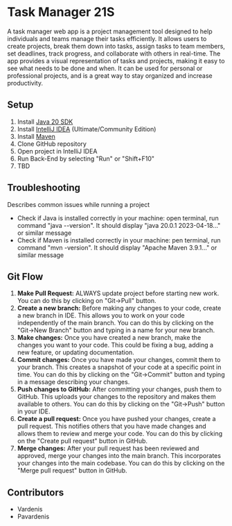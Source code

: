 # Task Manager 21S
A task manager web app is a project management tool designed to help individuals and teams manage their tasks efficiently. It allows users to create projects, break them down into tasks, assign tasks to team members, set deadlines, track progress, and collaborate with others in real-time. The app provides a visual representation of tasks and projects, making it easy to see what needs to be done and when. It can be used for personal or professional projects, and is a great way to stay organized and increase productivity.
## Setup
1. Install [Java 20 SDK](https://www.oracle.com/java/technologies/downloads/)
2. Install [IntelliJ IDEA](https://www.jetbrains.com/idea/download/) (Ultimate/Community Edition)
3. Install [Maven](https://maven.apache.org/download.cgi)
4. Clone GitHub repository 
5. Open project in IntelliJ IDEA
6. Run Back-End by selecting "Run" or "Shift+F10"
7. TBD

## Troubleshooting
Describes common issues while running a project

* Check if Java is installed correctly in your machine: open terminal, run command "java --version". It should display "java 20.0.1 2023-04-18..." or similar message
* Check if Maven is installed correctly in your machine: pen terminal, run command "mvn -version". It should display "Apache Maven 3.9.1..." or similar message


## Git Flow
1. **Make Pull Request:** ALWAYS update project before starting new work. You can do this by clicking on "Git->Pull" button.
2. **Create a new branch:** Before making any changes to your code, create a new branch in IDE. This allows you to work on your code independently of the main branch. You can do this by clicking on the "Git->New Branch" button and typing in a name for your new branch.
3. **Make changes:** Once you have created a new branch, make the changes you want to your code. This could be fixing a bug, adding a new feature, or updating documentation.
4. **Commit changes:** Once you have made your changes, commit them to your branch. This creates a snapshot of your code at a specific point in time. You can do this by clicking on the "Git->Commit" button and typing in a message describing your changes.
5. **Push changes to GitHub:** After committing your changes, push them to GitHub. This uploads your changes to the repository and makes them available to others. You can do this by clicking on the "Git->Push" button in your IDE.
6. **Create a pull request:** Once you have pushed your changes, create a pull request. This notifies others that you have made changes and allows them to review and merge your code. You can do this by clicking on the "Create pull request" button in GitHub.
7. **Merge changes:** After your pull request has been reviewed and approved, merge your changes into the main branch. This incorporates your changes into the main codebase. You can do this by clicking on the "Merge pull request" button in GitHub.

## Contributors
* Vardenis
* Pavardenis
